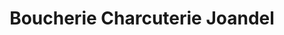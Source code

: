 ---
title: "Boucherie Charcuterie Joandel"
url: /boen-sur-lignon/boucherie-charcuterie-joandel/
shop: boucherie
---